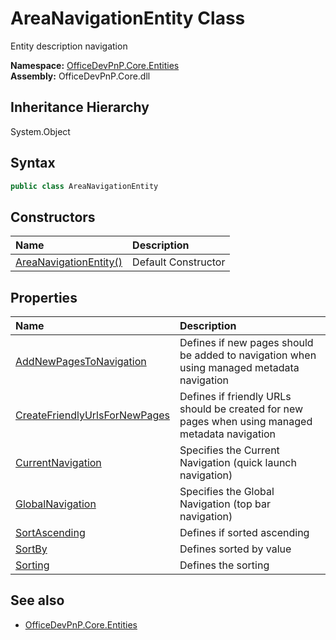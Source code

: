 # AreaNavigationEntity Class
 Entity description navigation   

**Namespace:** [OfficeDevPnP.Core.Entities](OfficeDevPnP.Core.Entities.md)  
**Assembly:** OfficeDevPnP.Core.dll  
## Inheritance Hierarchy
System.Object  
## Syntax
```C#
public class AreaNavigationEntity
```
## Constructors
|**Name**|**Description**|
|:-----|:-----|
| [AreaNavigationEntity()](OfficeDevPnP.Core.Entities.AreaNavigationEntity.ctor1.md) | Default Constructor 
## Properties
|**Name**|**Description**|
|:-----|:-----|
| [AddNewPagesToNavigation](OfficeDevPnP.Core.Entities.AreaNavigationEntity.AddNewPagesToNavigation.md) | Defines if new pages should be added to navigation when using managed metadata navigation
| [CreateFriendlyUrlsForNewPages](OfficeDevPnP.Core.Entities.AreaNavigationEntity.CreateFriendlyUrlsForNewPages.md) | Defines if friendly URLs should be created for new pages when using managed metadata navigation
| [CurrentNavigation](OfficeDevPnP.Core.Entities.AreaNavigationEntity.CurrentNavigation.md) | Specifies the Current Navigation (quick launch navigation)
| [GlobalNavigation](OfficeDevPnP.Core.Entities.AreaNavigationEntity.GlobalNavigation.md) | Specifies the Global Navigation (top bar navigation)
| [SortAscending](OfficeDevPnP.Core.Entities.AreaNavigationEntity.SortAscending.md) | Defines if sorted ascending
| [SortBy](OfficeDevPnP.Core.Entities.AreaNavigationEntity.SortBy.md) | Defines sorted by value
| [Sorting](OfficeDevPnP.Core.Entities.AreaNavigationEntity.Sorting.md) | Defines the sorting
## See also
- [OfficeDevPnP.Core.Entities](OfficeDevPnP.Core.Entities.md)
